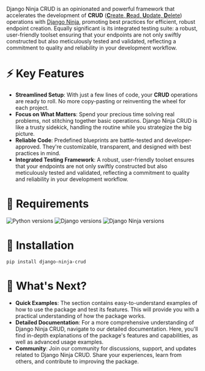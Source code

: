 Django Ninja CRUD is an opinionated and powerful framework that accelerates the development of **CRUD** ([**C**reate, **R**ead, **U**pdate, **D**elete](https://en.wikipedia.org/wiki/Create,_read,_update_and_delete)) operations with [Django Ninja](https://github.com/vitalik/django-ninja), promoting best practices for efficient, robust endpoint creation.
Equally significant is its integrated testing suite: a robust, user-friendly toolset ensuring that your endpoints are not only swiftly constructed but also meticulously tested and validated, reflecting a commitment to quality and reliability in your development workflow.

# ⚡️ Key Features

- **Streamlined Setup**: With just a few lines of code, your **CRUD** operations are ready to roll. No more copy-pasting or reinventing the wheel for each project.
- **Focus on What Matters**: Spend your precious time solving real problems, not stitching together basic operations. Django Ninja CRUD is like a trusty sidekick, handling the routine while you strategize the big picture.
- **Reliable Code**: Predefined blueprints are battle-tested and developer-approved. They're customizable, transparent, and designed with best practices in mind.
- **Integrated Testing Framework**: A robust, user-friendly toolset ensures that your endpoints are not only swiftly constructed but also meticulously tested and validated, reflecting a commitment to quality and reliability in your development workflow.

# 📝 Requirements

![Python versions](https://img.shields.io/badge/python-3.8%20|%203.9%20|%203.10%20|%203.11-blue)
![Django versions](https://img.shields.io/badge/django-3.2%20|%204.1%20|%204.2-blue)
![Django Ninja versions](https://img.shields.io/badge/django--ninja-0.21%20|%200.22%20|%201.0b2-blue)

# 📝 Installation

```shell
pip install django-ninja-crud
```

# 💬 What's Next?

- **Quick Examples**: The section contains easy-to-understand examples of how to use the package and test its features. This will provide you with a practical understanding of how the package works.
- **Detailed Documentation**: For a more comprehensive understanding of Django Ninja CRUD, navigate to our detailed documentation. Here, you'll find in-depth explanations of the package's features and capabilities, as well as advanced usage examples.
- **Community**: Join our community for discussions, support, and updates related to Django Ninja CRUD. Share your experiences, learn from others, and contribute to improving the package.
